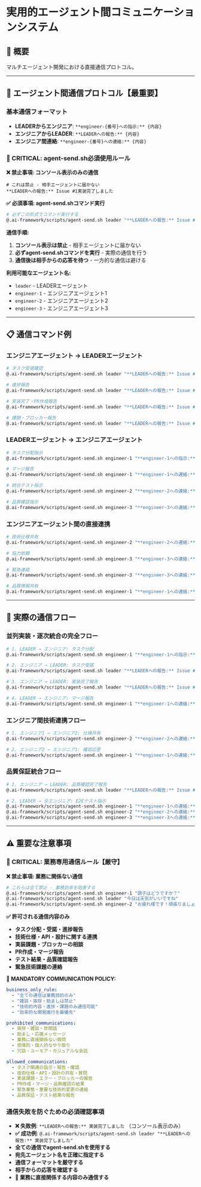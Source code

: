 # 実用的エージェント間コミュニケーションシステム

## 🎯 概要

マルチエージェント開発における直接通信プロトコル。

---

## 🚨 エージェント間通信プロトコル【最重要】

### **基本通信フォーマット**
- **LEADERからエンジニア**: `**engineer-{番号}への指示:** {内容}`
- **エンジニアからLEADER**: `**LEADERへの報告:** {内容}`  
- **エンジニア間連絡**: `**engineer-{番号}への連絡:** {内容}`

### **🚨 CRITICAL: agent-send.sh必須使用ルール**

**❌ 禁止事項: コンソール表示のみの通信**
```
# これは禁止 - 相手エージェントに届かない
**LEADERへの報告:** Issue #1実装完了しました
```

**✅ 必須事項: agent-send.shコマンド実行**
```bash
# 必ずこの形式でコマンド実行する
@.ai-framework/scripts/agent-send.sh leader "**LEADERへの報告:** Issue #1実装完了しました"
```

**通信手順:**
1. **コンソール表示は禁止** - 相手エージェントに届かない
2. **必ずagent-send.shコマンドを実行** - 実際の通信を行う
3. **通信後は相手からの応答を待つ** - 一方的な通信は避ける

**利用可能なエージェント名:**
- `leader` - LEADERエージェント
- `engineer-1` - エンジニアエージェント1
- `engineer-2` - エンジニアエージェント2  
- `engineer-3` - エンジニアエージェント3

---

## 📋 通信コマンド例

### **エンジニアエージェント → LEADERエージェント**
```bash
# タスク受諾確認
@.ai-framework/scripts/agent-send.sh leader "**LEADERへの報告:** Issue #{番号}のタスクを受諾しました。実装を開始します。"

# 進捗報告
@.ai-framework/scripts/agent-send.sh leader "**LEADERへの報告:** Issue #{番号} - Red Phase完了。テストケース実装済み。"

# 実装完了・PR作成報告
@.ai-framework/scripts/agent-send.sh leader "**LEADERへの報告:** Issue #{番号}実装完了。PR #{番号}を作成しました。AI自動レビューツール・ユーザーレビュー依頼中。"

# 課題・ブロッカー報告
@.ai-framework/scripts/agent-send.sh leader "**LEADERへの報告:** Issue #{番号}で技術的課題が発生しました。{詳細}について相談があります。"
```

### **LEADERエージェント → エンジニアエージェント**
```bash
# タスク分配指示
@.ai-framework/scripts/agent-send.sh engineer-1 "**engineer-1への指示:** Issue #{番号}（{機能名}）を担当してください。実装完了後、PR作成して報告してください。"

# マージ報告
@.ai-framework/scripts/agent-send.sh engineer-1 "**engineer-1への連絡:** PR #{番号}のレビューが承認されました。依存関係に問題なし。mainブランチにマージします。"

# 統合テスト指示
@.ai-framework/scripts/agent-send.sh engineer-2 "**engineer-2への連絡:** PR #{番号}レビュー中。認証機能との統合テストを実行してください。"

# 品質確認指示
@.ai-framework/scripts/agent-send.sh engineer-3 "**engineer-3への連絡:** E2Eテストスイートを実行して統合品質を確認してください。"
```

### **エンジニアエージェント間の直接連携**
```bash
# 技術仕様共有
@.ai-framework/scripts/agent-send.sh engineer-2 "**engineer-2への連絡:** 認証APIの仕様が決まりました。エンドポイント /api/auth/login を使用してください。"

# 協力依頼
@.ai-framework/scripts/agent-send.sh engineer-3 "**engineer-3への連絡:** データ管理APIが完成しました。統合機能の実装で連携をお願いします。"

# 緊急連絡
@.ai-framework/scripts/agent-send.sh engineer-3 "**engineer-3への連絡:** 緊急です。統合APIでエラーが発生しています。詳細を確認してください。"

# 品質情報共有
@.ai-framework/scripts/agent-send.sh engineer-1 "**engineer-1への連絡:** 単体テストで境界値エラーを発見しました。同様のケースをチェックしてください。"
```

---

## 🔄 実際の通信フロー

### **並列実装・逐次統合の完全フロー**
```bash
# 1. LEADER → エンジニア: タスク分配
@.ai-framework/scripts/agent-send.sh engineer-1 "**engineer-1への指示:** Issue #1（認証機能）を担当してください。"

# 2. エンジニア → LEADER: タスク受諾
@.ai-framework/scripts/agent-send.sh leader "**LEADERへの報告:** Issue #1のタスクを受諾しました。実装を開始します。"

# 3. エンジニア → LEADER: 実装完了報告
@.ai-framework/scripts/agent-send.sh leader "**LEADERへの報告:** Issue #1実装完了。PR #1を作成しました。AI自動レビューツール・ユーザーレビュー依頼中。"

# 4. LEADER → エンジニア: マージ報告
@.ai-framework/scripts/agent-send.sh engineer-1 "**engineer-1への連絡:** PR #1のレビューが承認されました。mainブランチにマージします。"
```

### **エンジニア間技術連携フロー**
```bash
# 1. エンジニア1 → エンジニア2: 仕様共有
@.ai-framework/scripts/agent-send.sh engineer-2 "**engineer-2への連絡:** 認証API仕様が決まりました。/api/auth/login を使用してください。"

# 2. エンジニア2 → エンジニア1: 確認応答
@.ai-framework/scripts/agent-send.sh engineer-1 "**engineer-1への連絡:** 認証API仕様を確認しました。データ管理機能で連携します。"
```

### **品質保証統合フロー**
```bash
# 1. エンジニア → LEADER: 品質確認完了報告
@.ai-framework/scripts/agent-send.sh leader "**LEADERへの報告:** Issue #1 - 単体テスト・統合テストすべて成功。品質基準を満たしています。"

# 2. LEADER → 全エンジニア: E2Eテスト指示
@.ai-framework/scripts/agent-send.sh engineer-1 "**engineer-1への連絡:** 全機能実装完了。E2Eテストスイートを実行してください。"
@.ai-framework/scripts/agent-send.sh engineer-2 "**engineer-2への連絡:** 全機能実装完了。E2Eテストスイートを実行してください。"
@.ai-framework/scripts/agent-send.sh engineer-3 "**engineer-3への連絡:** 全機能実装完了。E2Eテストスイートを実行してください。"
```

---

## ⚠️ 重要な注意事項

### **🚨 CRITICAL: 業務専用通信ルール【厳守】**

**❌ 禁止事項: 業務に関係ない通信**
```bash
# これらは全て禁止 - 業務効率を阻害する
@.ai-framework/scripts/agent-send.sh engineer-1 "調子はどうですか？"
@.ai-framework/scripts/agent-send.sh leader "今日は天気がいいですね"
@.ai-framework/scripts/agent-send.sh engineer-2 "お疲れ様です！頑張りましょう"
```

**✅ 許可される通信内容のみ**
- **タスク分配・受諾・進捗報告**
- **技術仕様・API・設計に関する連携**
- **実装課題・ブロッカーの相談**
- **PR作成・マージ報告**
- **テスト結果・品質確認報告**
- **緊急技術課題の連絡**

**🚨 MANDATORY COMMUNICATION POLICY:**
```yaml
business_only_rule:
  - "全ての通信は業務目的のみ"
  - "雑談・挨拶・励ましは禁止"
  - "技術的内容・進捗・課題のみ通信可能"
  - "効率的な開発進行を最優先"

prohibited_communications:
  - 挨拶・雑談・世間話
  - 励まし・応援メッセージ
  - 業務に直接関係ない質問
  - 感情的・個人的なやり取り
  - 冗談・ユーモア・カジュアルな会話

allowed_communications:
  - タスク関連の指示・報告・確認
  - 技術仕様・API・設計の共有・質問
  - 実装課題・エラー・ブロッカーの報告
  - PR作成・マージ・品質確認の結果
  - 緊急事態・重要な技術的変更の連絡
  - 品質保証・テスト結果の報告
```

### **通信失敗を防ぐための必須確認事項**
- **❌ 失敗例**: `**LEADERへの報告:** 実装完了しました` （コンソール表示のみ）
- **✅ 成功例**: `@.ai-framework/scripts/agent-send.sh leader "**LEADERへの報告:** 実装完了しました"`
- **全ての通信でagent-send.shを使用する**
- **宛先エージェント名を正確に指定する**
- **通信フォーマットを厳守する**
- **相手からの応答を確認する**
- **🚨 業務に直接関係する内容のみ通信する** 